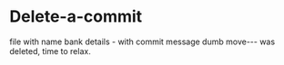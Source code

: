 # Delete-a-commit
file with name bank details - with commit message dumb move--- was deleted, time to relax.
